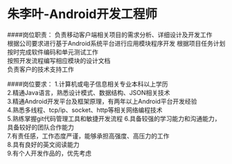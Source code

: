 朱李叶-Android开发工程师
===

####岗位职责：
负责移动客户端相关项目的需求分析、详细设计及开发工作  
根据公司要求进行基于Android系统平台进行应用模块程序开发 
根据项目任务计划按时完成软件编码和单元测试工作  
按照开发流程编写相应模块的设计文档  
负责客户的技术支持工作  

####岗位要求： 
1.计算机或电子信息相关专业本科以上学历  
2.精通Java语言，熟悉设计模式、数据结构、JSON相关技术  
3.精通Android开发平台及框架原理，有两年以上Android平台开发经验  
4.熟悉多线程、tcp/ip、socket、http等相关网络编程技术  
5.熟练掌握git代码管理工具和敏捷开发流程 
6.具备较强的学习能力和沟通能力，具备较好的团队合作能力  
7.有责任感，工作态度严谨，能够承担高强度、高压力的工作  
8.具有良好的英文阅读能力  
9.有个人开发作品的，优先考虑  
